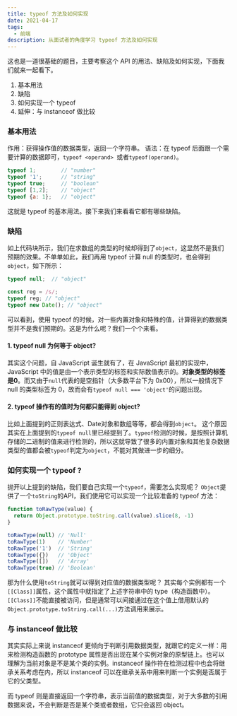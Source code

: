 ```yaml
---
title: typeof 方法及如何实现
date: 2021-04-17
tags:
  - 前端
description: 从面试者的角度学习 typeof 方法及如何实现
---
```


这也是一道很基础的题目，主要考察这个 API 的用法、缺陷及如何实现，下面我们就来一起看下。

1. 基本用法
2. 缺陷
3. 如何实现一个 typeof
4. 延伸：与 instanceof 做比较

### 基本用法

作用：获得操作值的数据类型，返回一个字符串。
语法：在 typeof 后面跟一个需要计算的数据即可，`typeof <operand> `或者`typeof(operand)`。

```javascript
typeof 1;        // "number"
typeof '1';      // "string"
typeof true;     // "boolean"
typeof [1,2];    // "object"
typeof {a: 1};   // "object"
```

这就是 typeof 的基本用法。接下来我们来看看它都有哪些缺陷。

### 缺陷

如上代码块所示，我们在求数组的类型的时候却得到了`object`，这显然不是我们预期的效果。不单单如此，我们再用 typeof 计算 null 的类型时，也会得到`object`，如下所示：

```javascript
typeof null;  // "object"

const reg = /s/;
typeof reg; // "object"
typeof new Date(); // "object"
```

可以看到，使用 typeof 的时候，对一些内置对象和特殊的值，计算得到的数据类型并不是我们预期的。这是为什么呢？我们一个个来看。

#### 1. typeof null 为何等于 object?

其实这个问题，自 JavaScript 诞生就有了，在 JavaScript 最初的实现中，JavaScript 中的值是由一个表示类型的标签和实际数值表示的。**对象类型的标签是0**。而又由于`null`代表的是空指针（大多数平台下为 0x00），所以一般情况下 null 的类型标签为 0，故而会有`typeof null === 'object'`的问题出现。

#### 2. typeof 操作有的值时为何都只能得到 object?

比如上面提到的正则表达式、Date对象和数组等等，都会得到`object`。
这个原因其实在上面提到的`typeof null`里已经提到了。`typeof`检测的时候，是按照计算机存储的二进制的值来进行检测的，所以这就导致了很多的内置对象和其他复杂数据类型的值都会被`typeof`判定为`object`，不能对其做进一步的细分。

### 如何实现一个 typeof ?

抛开以上提到的缺陷，我们要自己实现一个`typeof`，需要怎么实现呢？
`Object`提供了一个`toString`的API，我们使用它可以实现一个比较准备的 typeof 方法：

```javascript
function toRawType(value) {
  return Object.prototype.toString.call(value).slice(8, -1)
}

toRawType(null) // 'Null'
toRawType(1)    // 'Number'
toRawType('1')  // 'String'
toRawType({})   // 'Object'
toRawType([])   // 'Array'
toRawType(true) // 'Boolean'
```

那为什么使用`toString`就可以得到对应值的数据类型呢？
其实每个实例都有一个`[[Class]]`属性，这个属性中就指定了上述字符串中的 type（构造函数中）。`[[Class]]`不能直接被访问，但是通常可以间接通过在这个值上借用默认的`Object.prototype.toString.call(...)`方法调用来展示。

### 与 instanceof 做比较

其实实际上来说 instanceof 更倾向于判断引用数据类型，就跟它的定义一样：用来检测构造函数的 prototype 属性是否出现在某个实例对象的原型链上。也可以理解为当前对象是不是某个类的实例。instanceof 操作符在检测过程中也会将继承关系考虑在内，所以 instanceof 可以在继承关系中用来判断一个实例是否属于它的父类型。

而 typeof 则是直接返回一个字符串，表示当前值的数据类型，对于大多数的引用数据来说，不会判断是否是某个类或者数组，它只会返回 object。

